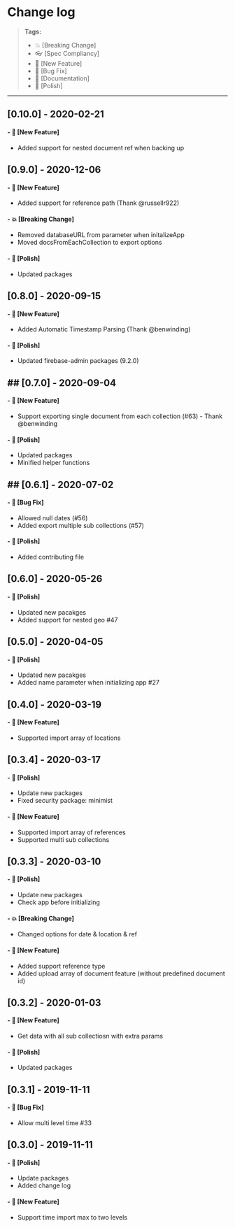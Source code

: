 # Change log

> **Tags:**
>
> - :boom: [Breaking Change]
> - :eyeglasses: [Spec Compliancy]
> - :rocket: [New Feature]
> - :bug: [Bug Fix]
> - :memo: [Documentation]
> - :nail_care: [Polish]

---

## [0.10.0] - 2020-02-21

#### - :rocket: [New Feature]

- Added support for nested document ref when backing up

## [0.9.0] - 2020-12-06

#### - :rocket: [New Feature]

- Added support for reference path (Thank @russellr922)

#### - :boom: [Breaking Change]

- Removed databaseURL from parameter when initalizeApp
- Moved docsFromEachCollection to export options

#### - :nail_care: [Polish]

- Updated packages

## [0.8.0] - 2020-09-15

#### - :rocket: [New Feature]

- Added Automatic Timestamp Parsing (Thank @benwinding)

#### - :nail_care: [Polish]

- Updated firebase-admin packages (9.2.0)

## ## [0.7.0] - 2020-09-04

#### - :rocket: [New Feature]

- Support exporting single document from each collection (#63) - Thank @benwinding

#### - :nail_care: [Polish]

- Updated packages
- Minified helper functions

## ## [0.6.1] - 2020-07-02

#### - :bug: [Bug Fix]

- Allowed null dates (#56)
- Added export multiple sub collections (#57)

#### - :nail_care: [Polish]

- Added contributing file

## [0.6.0] - 2020-05-26

#### - :nail_care: [Polish]

- Updated new pacakges
- Added support for nested geo #47

## [0.5.0] - 2020-04-05

#### - :nail_care: [Polish]

- Updated new pacakges
- Added name parameter when initializing app #27

## [0.4.0] - 2020-03-19

#### - :rocket: [New Feature]

- Supported import array of locations

## [0.3.4] - 2020-03-17

#### - :nail_care: [Polish]

- Update new packages
- Fixed security package: minimist

#### - :rocket: [New Feature]

- Supported import array of references
- Supported multi sub collections

## [0.3.3] - 2020-03-10

#### - :nail_care: [Polish]

- Update new packages
- Check app before initializing

#### - :boom: [Breaking Change]

- Changed options for date & location & ref

#### - :rocket: [New Feature]

- Added support reference type
- Added upload array of document feature (without predefined document id)

## [0.3.2] - 2020-01-03

#### - :rocket: [New Feature]

- Get data with all sub collectiosn with extra params

#### - :nail_care: [Polish]

- Updated packages

## [0.3.1] - 2019-11-11

#### - :bug: [Bug Fix]

- Allow multi level time #33

## [0.3.0] - 2019-11-11

#### - :nail_care: [Polish]

- Update packages
- Added change log

#### - :rocket: [New Feature]

- Support time import max to two levels
